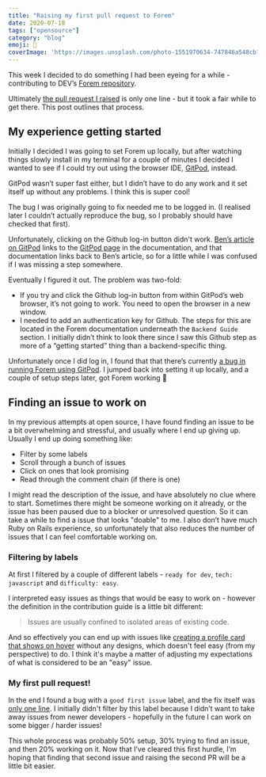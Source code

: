 ```yaml
---
title: "Raising my first pull request to Forem"
date: 2020-07-18
tags: ["opensource"]
category: "blog"
emoji: 🌱
coverImage: 'https://images.unsplash.com/photo-1551970634-747846a548cb?ixlib=rb-1.2.1&ixid=eyJhcHBfaWQiOjEyMDd9&auto=format&fit=crop&w=1050&q=80'
--- 
```


This week I decided to do something I had been eyeing for a while - contributing to DEV’s [Forem repository](https://github.com/forem/forem).

Ultimately [the pull request I raised](https://github.com/forem/forem/pull/9375) is only one line - but it took a fair while to get there. This post outlines that process.

## My experience getting started

Initially I decided I was going to set Forem up locally, but after watching things slowly install in my terminal for a couple of minutes I decided I wanted to see if I could try out using the browser IDE, [GitPod](https://dev.to/ben/spin-up-a-local-instance-of-dev-in-the-cloud-with-gitpod-it-s-incredibly-simple-pij), instead.

GitPod wasn’t super fast either, but I didn’t have to do any work and it set itself up without any problems. I think this is super cool!

The bug I was originally going to fix needed me to be logged in. (I realised later I couldn’t actually reproduce the bug, so I probably should have checked that first).

Unfortunately, clicking on the Github log-in button didn't work. [Ben’s article on GitPod](https://dev.to/ben/spin-up-a-local-instance-of-dev-in-the-cloud-with-gitpod-it-s-incredibly-simple-pij) links to the [GitPod page](https://docs.dev.to/installation/gitpod/) in the documentation, and that documentation links back to Ben’s article, so for a little while I was confused if I was missing a step somewhere.

Eventually I figured it out. The problem was two-fold:

* If you try and click the Github log-in button from within GitPod’s web browser, it’s not going to work. You need to open the browser in a new window.
* I needed to add an authentication key for Github. The steps for this are located in the Forem documentation underneath the `Backend Guide` section. I initially didn’t think to look there since I saw this Github step as more of a “getting started” thing than a backend-specific thing.

Unfortunately once I did log in, I found that that there’s currently [a bug in running Forem using GitPod](https://github.com/forem/forem/issues/9195). I jumped back into setting it up locally, and a couple of setup steps later, got Forem working 🎉

## Finding an issue to work on
In my previous attempts at open source, I have found finding an issue to be a bit overwhelming and stressful, and usually where I end up giving up. Usually I end up doing something like:

* Filter by some labels
* Scroll through a bunch of issues
* Click on ones that look promising
* Read through the comment chain (if there is one)

I might read the description of the issue, and have absolutely no clue where to start. Sometimes there might be someone working on it already, or the issue has been paused due to a blocker or unresolved question. So it can take a while to find a issue that looks "doable" to me. I also don’t have much Ruby on Rails experience, so unfortunately that also reduces the number of issues that I can feel comfortable working on.

### Filtering by labels

At first I filtered by a couple of different labels - `ready for dev`, `tech: javascript` and `difficulty: easy`. 

I interpreted easy issues as things that would be easy to work on - however the definition in the contribution guide is a little bit different:

> Issues are usually confined to isolated areas of existing code.

And so effectively you can end up with issues like [creating a profile card that shows on hover](https://github.com/forem/forem/issues/1122) without any designs, which doesn't feel easy (from my perspective) to do. I think it's maybe a matter of adjusting my expectations of what is considered to be an "easy" issue.

### My first pull request!

In the end I found a bug with a `good first issue` label, and the fix itself was [only one line](https://github.com/forem/forem/pull/9375). I initially didn't filter by this label because I didn’t want to take away issues from newer developers - hopefully in the future I can work on some bigger / harder issues!

This whole process was probably 50% setup, 30% trying to find an issue, and then 20% working on it. Now that I’ve cleared this first hurdle, I’m hoping that finding that second issue and raising the second PR will be a little bit easier.
